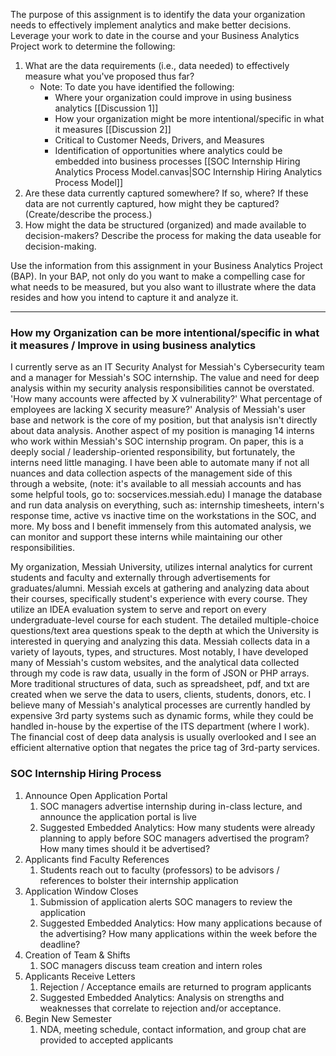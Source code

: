 The purpose of this assignment is to identify the data your organization needs to effectively implement analytics and make better decisions. Leverage your work to date in the course and your Business Analytics Project work to determine the following:

1. What are the data requirements (i.e., data needed) to effectively measure what you've proposed thus far?
    - Note: To date you have identified the following:
        - Where your organization could improve in using business analytics [[Discussion 1]]
        - How your organization might be more intentional/specific in what it measures [[Discussion 2]]
        - Critical to Customer Needs, Drivers, and Measures
        - Identification of opportunities where analytics could be embedded into business processes [[SOC Internship Hiring Analytics Process Model.canvas|SOC Internship Hiring Analytics Process Model]]
2. Are these data currently captured somewhere? If so, where? If these data are not currently captured, how might they be captured? (Create/describe the process.)
3. How might the data be structured (organized) and made available to decision-makers? Describe the process for making the data useable for decision-making.

Use the information from this assignment in your Business Analytics Project (BAP). In your BAP, not only do you want to make a compelling case for what needs to be measured, but you also want to illustrate where the data resides and how you intend to capture it and analyze it.

---
### How my Organization can be more intentional/specific in what it measures / Improve in using business analytics

I currently serve as an IT Security Analyst for Messiah's Cybersecurity team and a manager for Messiah's SOC internship. The value and need for deep analysis within my security analysis responsibilities cannot be overstated. 'How many accounts were affected by X vulnerability?' What percentage of employees are lacking X security measure?' Analysis of Messiah's user base and network is the core of my position, but that analysis isn't directly about data analysis. Another aspect of my position is managing 14 interns who work within Messiah's SOC internship program. On paper, this is a deeply social / leadership-oriented responsibility, but fortunately, the interns need little managing. I have been able to automate many if not all nuances and data collection aspects of the management side of this through a website, (note: it's available to all messiah accounts and has some helpful tools, go to: socservices.messiah.edu) I manage the database and run data analysis on everything, such as: internship timesheets, intern's response time, active vs inactive time on the workstations in the SOC, and more. My boss and I benefit immensely from this automated analysis, we can monitor and support these interns while maintaining our other responsibilities.

My organization, Messiah University, utilizes internal analytics for current students and faculty and externally through advertisements for graduates/alumni. Messiah excels at gathering and analyzing data about their courses, specifically student's experience with every course. They utilize an IDEA evaluation system to serve and report on every undergraduate-level course for each student. The detailed multiple-choice questions/text area questions speak to the depth at which the University is interested in querying and analyzing this data. Messiah collects data in a variety of layouts, types, and structures. Most notably, I have developed many of Messiah's custom websites, and the analytical data collected through my code is raw data, usually in the form of JSON or PHP arrays. More traditional structures of data, such as spreadsheet, pdf, and txt are created when we serve the data to users, clients, students, donors, etc. I believe many of Messiah's analytical processes are currently handled by expensive 3rd party systems such as dynamic forms, while they could be handled in-house by the expertise of the ITS department (where I work). The financial cost of deep data analysis is usually overlooked and I see an efficient alternative option that negates the price tag of 3rd-party services.

### SOC Internship Hiring Process
1. Announce Open Application Portal
	1. SOC managers advertise internship during in-class lecture, and announce the application portal is live
	2. Suggested Embedded Analytics: How many students were already planning to apply before SOC managers advertised the program? How many times should it be advertised?
2. Applicants find Faculty References
	1. Students reach out to faculty (professors) to be advisors / references to bolster their internship application
3. Application Window Closes
	1. Submission of application alerts SOC managers to review the application
	2. Suggested Embedded Analytics: How many applications because of the advertising? How many applications within the week before the deadline?
4. Creation of Team & Shifts
	1. SOC managers discuss team creation and intern roles
5. Applicants Receive Letters
	1. Rejection / Acceptance emails are returned to program applicants
	2. Suggested Embedded Analytics: Analysis on strengths and weaknesses that correlate to rejection and/or acceptance.
6. Begin New Semester
	1. NDA, meeting schedule, contact information, and group chat are provided to accepted applicants